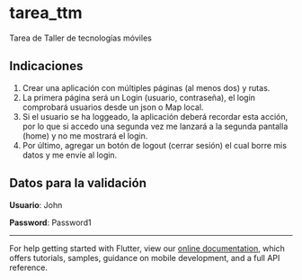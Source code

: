 # tarea_ttm

Tarea de Taller de tecnologías móviles

## Indicaciones

1. Crear una aplicación con múltiples páginas (al menos dos) y rutas.
2. La primera página será un Login (usuario, contraseña), el login
comprobará usuarios desde un json o Map local.
3. Si el usuario se ha loggeado, la aplicación deberá recordar esta
acción, por lo que si accedo una segunda vez me lanzará a la segunda
pantalla (home) y no me mostrará el login.
4. Por último, agregar un botón de logout (cerrar sesión) el cual borre
mis datos y me envíe al login.

## Datos para la validación

<b>Usuario</b>: John

<b>Password</b>: Password1

----------------------------------------------------------------------

For help getting started with Flutter, view our
[online documentation](https://flutter.dev/docs), which offers tutorials,
samples, guidance on mobile development, and a full API reference.
